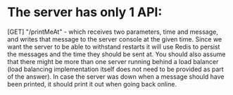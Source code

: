 # The server has only 1 API:
[GET] "/printMeAt" - which receives two parameters, time and message, and writes that message to the server console at the given time.
Since we want the server to be able to withstand restarts it will use Redis to persist the messages and the time they should be sent at.
You should also assume that there might be more than one server running behind a load balancer (load balancing implementation itself does not need to be provided as part of the answer).
In case the server was down when a message should have been printed, it should print it out when going back online.


